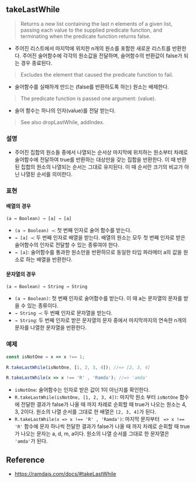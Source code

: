 ## takeLastWhile
> Returns a new list containing the last n elements of a given list, passing each value to the supplied predicate function, and terminating when the predicate function returns false.
- 주어진 리스트에서 마지막에 위치한 n개의 원소를 포함한 새로운 리스트를 반환한다. 주어진 술어함수에 각각의 원소값을 전달하며, 술어함수의 반환값이 false가 되는 경우 종료된다.

> Excludes the element that caused the predicate function to fail.
- 술어함수를 실패하게 만드는 (false를 반환하도록 하는) 원소는 배제한다.

> The predicate function is passed one argument: (value).
- 술어 함수는 하나의 인자(value)를 전달 받는다.

> See also dropLastWhile, addIndex.

### 설명
- 주어진 집합의 원소들 중에서 나열되는 순서상 마지막에 위치하는 원소부터 차례로 술어함수에 전달하여 true를 반환하는 대상만을 갖는 집합을 반환한다. 이 때 반환된 집합의 원소의 나열되는 순서는 그대로 유지된다. 이 때 순서란 크기의 비교가 아닌 나열된 순서를 의미한다.

### 표현

#### 배열의 경우
```
(a → Boolean) → [a] → [a]
```
- `(a → Boolean) →`: 첫 번째 인자로 술어 함수를 받는다.
- `→ [a] →`: 두 번째 인자로 배열을 받는다. 배열의 원소는 모두 첫 번째 인자로 받은 술어함수의 인자로 전달할 수 있는 종류여야 한다.
- `→ [a]`: 술어함수를 통과한 원소만을 반환하므로 동일한 타입 파라메터 a의 값을 원소로 하는 배열을 반환한다.

#### 문자열의 경우
```
(a → Boolean) → String → String
```
- `(a → Boolean)`: 첫 번째 인자로 술어함수를 받는다. 이 때 a는 문자열의 문자를 받을 수 있는 종류이다.
- `→ String →`: 두 번째 인자로 문자열을 받는다.
- `→ String`: 두 번째 인자로 받은 문자열의 문자 중에서 마지막까지의 연속한 n개의 문자를 나열한 문자열을 반환한다.

### 예제
```js
const isNotOne = x => x !== 1;

R.takeLastWhile(isNotOne, [1, 2, 3, 4]); //=> [2, 3, 4]

R.takeLastWhile(x => x !== 'R' , 'Ramda'); //=> 'amda'
```
- `isNotOne`: 술어함수는 인자로 받은 값이 1이 아닌지를 확인한다.
- `R.takeLastWhile(isNotOne, [1, 2, 3, 4])`: 마지막 원소 부터 `isNotOne` 함수에 전달한 결과가 false가 나올 때 까지 차례로 순회할 때 true가 나오는 원소는 4, 3, 2이다. 원소의 나열 순서를 그대로 한 배열은 `[2, 3, 4]`가 된다.
- `R.takeLastWhile(x => x !== 'R' , 'Ramda')`: 마지막 문자부터 ` => x !== 'R'` 함수에 문자 하나씩 전달한 결과가 false가 나올 때 까지 차례로 순회할 때 true가 나오는 문자는 a, d, m, a이다. 원소의 나열 순서를 그대로 한 문자열은 `'amda'`가 된다.

## Reference
- https://ramdajs.com/docs/#takeLastWhile
